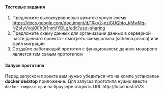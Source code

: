 #### Тестовые задания 
1. Предложите высокоуровневую архитектурную схему: https://docs.google.com/document/d/1Rkv2-nziGUQhto_kMwMq-NZt4yVvqjOFh3r1nmVYDLg/edit?usp=sharing
2. Предложите схему данных для организации данных в серверной части данного проекта - смотреть схему prisma (schema.prisma) или файл миграции
3. Создайте работающий прототип с функционалом: данное монорепо является тем самым прототипом

#### Запуск прототипа
Перед запуском проекта вам нужно убедиться что на компе установлен **docker desktop** приложение.
Для запуска прототипа нужно ввести `docker compose up` и на браузере открыть URL http://localhost:5173
